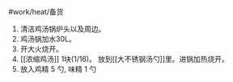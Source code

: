 #work/heat/备货

1. 清洁鸡汤锅炉头以及周边。
2. 鸡汤锅加水30L。
3. 开大火烧开。
4. [[浓缩鸡汤]] 1块(1/16)。 放到[[大不锈钢汤勺]]里。进锅加热烧开。
5. 放入鸡精 5 勺,  味精   1 勺